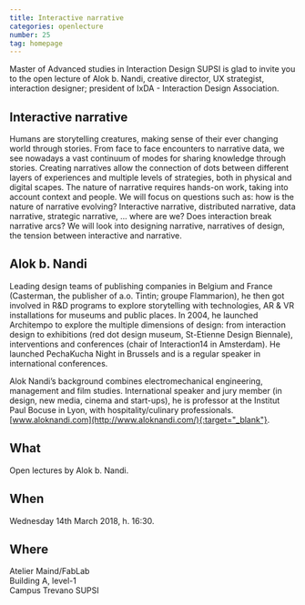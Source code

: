 ```yaml
---
title: Interactive narrative
categories: openlecture
number: 25
tag: homepage
---
```



Master of Advanced studies in Interaction Design SUPSI is glad to invite you to the open lecture of Alok b. Nandi, creative director, UX strategist, interaction designer; president of IxDA - Interaction Design Association.

## Interactive narrative
Humans are storytelling creatures, making sense of their ever changing world through stories. From face to face encounters to narrative data, we see nowadays a vast continuum of modes for sharing knowledge through stories.
Creating narratives allow the connection of dots between different layers of experiences and
multiple levels of strategies, both in physical and digital scapes. The nature of narrative requires hands-on work, taking into account context and people.
We will focus on questions such as: how is the nature of narrative evolving? Interactive narrative, distributed narrative, data narrative, strategic narrative, … where are we?
Does interaction break narrative arcs? We will look into designing narrative, narratives of design, the tension between interactive and narrative.


## Alok b. Nandi
Leading design teams of publishing companies in Belgium and France (Casterman, the publisher of a.o. Tintin; groupe Flammarion), he then got involved in R&D programs to explore storytelling with technologies, AR & VR installations for museums and public places. In 2004, he launched Architempo to explore the multiple dimensions of design: from interaction design to exhibitions (red dot design museum, St-Etienne Design Biennale), interventions and conferences (chair of Interaction14 in Amsterdam). He launched PechaKucha Night in Brussels and is a regular speaker in international conferences.

Alok Nandi’s background combines electromechanical engineering, management and film studies.
International speaker and jury member (in design, new media, cinema and start-ups), he is professor at the Institut Paul Bocuse in Lyon, with hospitality/culinary professionals.
[www.aloknandi.com](http://www.aloknandi.com/){:target="_blank"}.

## What 
Open lectures by Alok b. Nandi.

## When
Wednesday 14th March 2018, h. 16:30.

## Where
Atelier Maind/FabLab<br/>
Building A, level-1<br/>
Campus Trevano SUPSI
